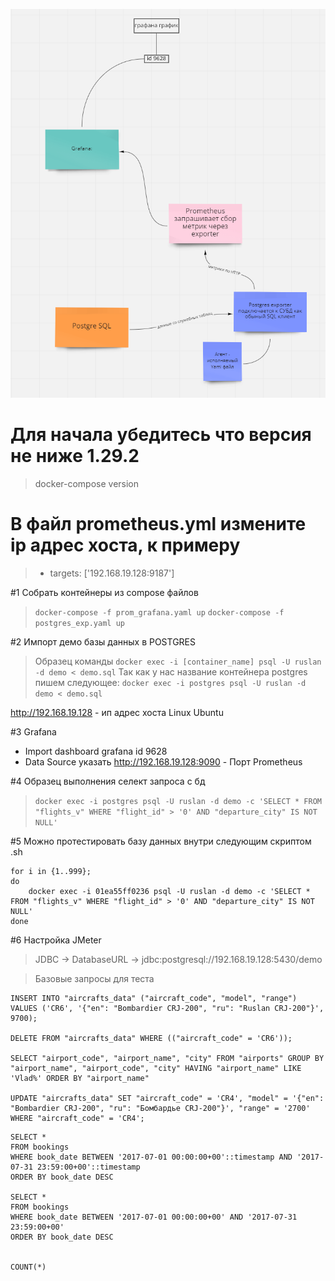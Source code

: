 ![img](images/scheme.png)

# Для начала убедитесь что версия не ниже 1.29.2

> docker-compose version

# В файл prometheus.yml измените ip адрес хоста, к примеру

> - targets: ['192.168.19.128:9187']

#1 Собрать контейнеры из compose файлов

> `docker-compose -f prom_grafana.yaml up`
> `docker-compose -f postgres_exp.yaml up`

#2 Импорт демо базы данных в POSTGRES

> Образец команды `docker exec -i [container_name] psql -U ruslan -d demo < demo.sql`
> Так как у нас название контейнера postgres пишем следующее:
> `docker exec -i postgres psql -U ruslan -d demo < demo.sql`

http://192.168.19.128 - ип адрес хоста Linux Ubuntu

#3 Grafana
- Import dashboard grafana id 9628
- Data Source указать http://192.168.19.128:9090 - Порт Prometheus


#4 Образец выполнения селект запроса с бд

> `docker exec -i postgres psql -U ruslan -d demo -c 'SELECT * FROM "flights_v" WHERE "flight_id" > '0' AND "departure_city" IS NOT NULL' `

#5 Можно протестировать базу данных внутри следующим скриптом .sh
```
for i in {1..999};
do
    docker exec -i 01ea55ff0236 psql -U ruslan -d demo -c 'SELECT * FROM "flights_v" WHERE "flight_id" > '0' AND "departure_city" IS NOT NULL'
done
```

#6 Настройка JMeter

> JDBC -> DatabaseURL -> jdbc:postgresql://192.168.19.128:5430/demo

> Базовые запросы для теста

```
INSERT INTO "aircrafts_data" ("aircraft_code", "model", "range") VALUES ('CR6',	'{"en": "Bombardier CRJ-200", "ru": "Ruslan CRJ-200"}', 9700);

DELETE FROM "aircrafts_data" WHERE (("aircraft_code" = 'CR6'));

SELECT "airport_code", "airport_name", "city" FROM "airports" GROUP BY "airport_name", "airport_code", "city" HAVING "airport_name" LIKE 'Vlad%' ORDER BY "airport_name"

UPDATE "aircrafts_data" SET "aircraft_code" = 'CR4', "model" = '{"en": "Bombardier CRJ-200", "ru": "Бомбардье CRJ-200"}', "range" = '2700' WHERE "aircraft_code" = 'CR4';
```

```
SELECT *
FROM bookings
WHERE book_date BETWEEN '2017-07-01 00:00:00+00'::timestamp AND '2017-07-31 23:59:00+00'::timestamp
ORDER BY book_date DESC

SELECT *
FROM bookings
WHERE book_date BETWEEN '2017-07-01 00:00:00+00' AND '2017-07-31 23:59:00+00'
ORDER BY book_date DESC


COUNT(*)
```

```

```
